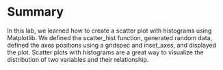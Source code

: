 # Summary

In this lab, we learned how to create a scatter plot with histograms using Matplotlib. We defined the scatter_hist function, generated random data, defined the axes positions using a gridspec and inset_axes, and displayed the plot. Scatter plots with histograms are a great way to visualize the distribution of two variables and their relationship.
